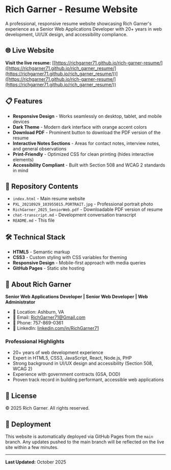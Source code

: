 # Rich Garner - Resume Website

A professional, responsive resume website showcasing Rich Garner's experience as a Senior Web Applications Developer with 20+ years in web development, UI/UX design, and accessibility compliance.

## 🌐 Live Website

**Visit the live resume:** [[https://richgarner71.github.io/rich-garner-resume/]([https://richgarner71.github.io/rich_garner_resume/](https://richgarner71.github.io/rich_garner_resume/))]([https://richgarner71.github.io/rich-garner-resume/](https://richgarner71.github.io/rich_garner_resume/))

## 📋 Features

- **Responsive Design** - Works seamlessly on desktop, tablet, and mobile devices
- **Dark Theme** - Modern dark interface with orange accent colors
- **Download PDF** - Prominent button to download the PDF version of the resume
- **Interactive Notes Sections** - Areas for contact notes, interview notes, and general observations
- **Print-Friendly** - Optimized CSS for clean printing (hides interactive elements)
- **Accessibility Compliant** - Built with Section 508 and WCAG 2 standards in mind

## 📁 Repository Contents

- `index.html` - Main resume website
- `PXL_20210929_103955015.PORTRAIT.jpg` - Professional portrait photo
- `RichGarner_2025_SeniorWeb.pdf` - Downloadable PDF version of resume
- `chat-transcript.md` - Development conversation transcript
- `README.md` - This file

## 🛠️ Technical Stack

- **HTML5** - Semantic markup
- **CSS3** - Custom styling with CSS variables for theming
- **Responsive Design** - Mobile-first approach with media queries
- **GitHub Pages** - Static site hosting

## 👤 About Rich Garner

**Senior Web Applications Developer | Senior Web Developer | Web Administrator**

- 📍 Location: Ashburn, VA
- 📧 Email: RichGarner71@Gmail.com
- 📱 Phone: 757-869-0361
- 💼 LinkedIn: [linkedin.com/in/RichGarner71](https://linkedin.com/in/RichGarner71)

### Professional Highlights

- 20+ years of web development experience
- Expert in HTML5, CSS3, JavaScript, React, Node.js, PHP
- Strong background in UI/UX design and accessibility (Section 508, WCAG 2)
- Experience with government contracts (GSA, DOD)
- Proven track record in building performant, accessible web applications

## 📄 License

© 2025 Rich Garner. All rights reserved.

## 🚀 Deployment

This website is automatically deployed via GitHub Pages from the `main` branch. Any updates pushed to the main branch will be reflected on the live site within a few minutes.

---

**Last Updated:** October 2025
